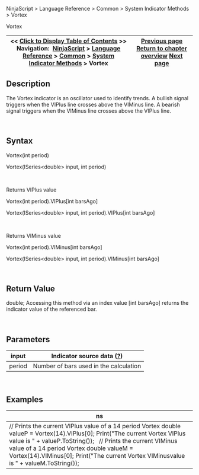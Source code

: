 ﻿


NinjaScript \> Language Reference \> Common \> System Indicator Methods \> Vortex






















Vortex







| \<\< [Click to Display Table of Contents](vortex.md) \>\> **Navigation:**     [NinjaScript](ninjascript.md) \> [Language Reference](language_reference_wip.md) \> [Common](common.md) \> [System Indicator Methods](indicators.md) \> Vortex | [Previous page](volume_up_down.md) [Return to chapter overview](indicators.md) [Next page](williams_r.md) |
| --- | --- |











## Description


The Vortex indicator is an oscillator used to identify trends. A bullish signal triggers when the VIPlus line crosses above the VIMinus line. A bearish signal triggers when the VIMinus line crosses above the VIPlus line.


 


## Syntax


Vortex(int period)


Vortex(ISeries\<double\> input, int period)


 


Returns VIPlus value  

Vortex(int period).VIPlus\[int barsAgo]  

Vortex(ISeries\<double\> input, int period).VIPlus\[int barsAgo]


 


Returns VIMinus value  

Vortex(int period).VIMinus\[int barsAgo]  

Vortex(ISeries\<double\> input, int period).VIMinus\[int barsAgo]


 


## Return Value


double; Accessing this method via an index value \[int barsAgo] returns the indicator value of the referenced bar.


 


## Parameters




| input | Indicator source data ([?](valid_input_data_for_indicator.md)) |
| --- | --- |
| period | Number of bars used in the calculation |



 


## 


## Examples




| ns |
| --- |
| // Prints the current VIPlus value of a 14 period Vortex double valueP \= Vortex(14).VIPlus\[0]; Print("The current Vortex VIPlus value is " \+ valueP.ToString());   // Prints the current VIMinus value of a 14 period Vortex double valueM \= Vortex(14).VIMinus\[0]; Print("The current Vortex VIMinusvalue is " \+ valueM.ToString()); |









